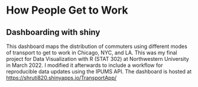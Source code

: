 # How People Get to Work
## Dashboarding with shiny

This dashboard maps the distribution of commuters using different modes of transport to get to work in Chicago, NYC, and LA. This was my final project for Data Visualization with R (STAT 302) at Northwestern University in March 2022. I modified it afterwards to include a workflow for reproducible data updates using the IPUMS API. The dashboard is hosted at https://shruti820.shinyapps.io/TransportApp/ 
